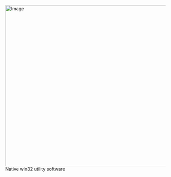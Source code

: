 <img width="1024" height="505" alt="Image" src="https://github.com/user-attachments/assets/f62c6c87-bfcd-418b-9337-ba529e432edb" />
Native win32 utility software
